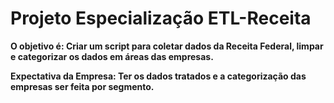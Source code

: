 # Projeto Especialização ETL-Receita
**O objetivo é: Criar um script para coletar dados da Receita Federal, limpar e categorizar os dados em áreas das empresas.** 

**Expectativa da Empresa: Ter os dados tratados e a categorização das empresas ser feita por segmento.**
